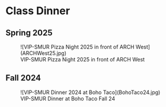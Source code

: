 # Class Dinner


## Spring 2025

<figure markdown="span">
  ![VIP-SMUR Pizza Night 2025 in front of ARCH West](ARCHWest25.jpg)
  <figcaption>VIP-SMUR Pizza Night 2025 in front of ARCH West</figcaption>
</figure>


## Fall 2024

<figure markdown="span">
  ![VIP-SMUR Dinner 2024 at Boho Taco](BohoTaco24.jpg)
  <figcaption>VIP-SMUR Dinner at Boho Taco Fall 24</figcaption>
</figure>
